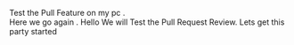 Test the Pull Feature on my pc .  
Here we go again . 
Hello We will Test the Pull Request Review.
Lets get this party started 
